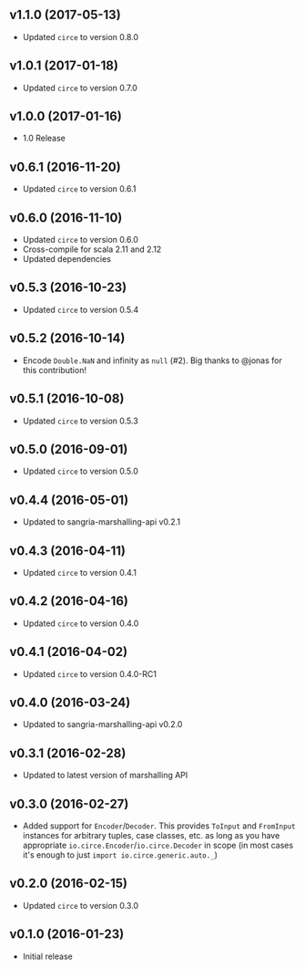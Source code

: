 ## v1.1.0 (2017-05-13)

* Updated `circe` to version 0.8.0

## v1.0.1 (2017-01-18)

* Updated `circe` to version 0.7.0

## v1.0.0 (2017-01-16)

* 1.0 Release

## v0.6.1 (2016-11-20)

* Updated `circe` to version 0.6.1

## v0.6.0 (2016-11-10)

* Updated `circe` to version 0.6.0
* Cross-compile for scala 2.11 and 2.12
* Updated dependencies

## v0.5.3 (2016-10-23)

* Updated `circe` to version 0.5.4

## v0.5.2 (2016-10-14)

* Encode `Double.NaN` and infinity as `null` (#2). Big thanks to @jonas for this contribution!

## v0.5.1 (2016-10-08)

* Updated `circe` to version 0.5.3

## v0.5.0 (2016-09-01)

* Updated `circe` to version 0.5.0

## v0.4.4 (2016-05-01)

* Updated to sangria-marshalling-api v0.2.1

## v0.4.3 (2016-04-11)

* Updated `circe` to version 0.4.1

## v0.4.2 (2016-04-16)

* Updated `circe` to version 0.4.0

## v0.4.1 (2016-04-02)

* Updated `circe` to version 0.4.0-RC1

## v0.4.0 (2016-03-24)

* Updated to sangria-marshalling-api v0.2.0

## v0.3.1 (2016-02-28)

* Updated to latest version of marshalling API
  
## v0.3.0 (2016-02-27)

* Added support for `Encoder`/`Decoder`. This provides `ToInput` and `FromInput` instances for arbitrary tuples, case classes, etc. as long
  as you have appropriate `io.circe.Encoder`/`io.circe.Decoder` in scope (in most cases it's enough to just `import io.circe.generic.auto._`)

## v0.2.0 (2016-02-15)

* Updated `circe` to version 0.3.0

## v0.1.0 (2016-01-23)

* Initial release